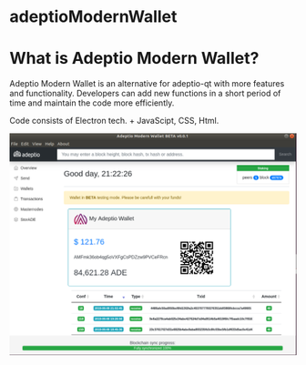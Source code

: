 # adeptioModernWallet

# What is Adeptio Modern Wallet?

Adeptio Modern Wallet is an alternative for adeptio-qt with more features and functionality. Developers can add new functions in a short period of time and maintain the code more efficiently.

Code consists of Electron tech. + JavaScipt, CSS, Html.

![Alt text](https://raw.githubusercontent.com/adeptio-project/adeptioModernWallet/master/examples/overview.png)
